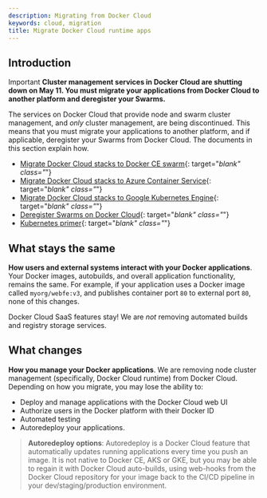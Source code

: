 ```yaml
---
description: Migrating from Docker Cloud
keywords: cloud, migration
title: Migrate Docker Cloud runtime apps
---
```


## Introduction

<span class="badge badge-warning">Important</span>  **Cluster management services in Docker Cloud are shutting down on May 11. You must migrate your applications from Docker Cloud to another platform and deregister your Swarms.**

The services on Docker Cloud that provide node and swarm cluster management, and _only_ cluster management, are being discontinued. This means that you must migrate your applications to another platform, and if applicable, deregister your Swarms from Docker Cloud. The documents in this section explain how.

- [Migrate Docker Cloud stacks to Docker CE swarm](cloud-to-swarm){: target="_blank" class="_"}
- [Migrate Docker Cloud stacks to Azure Container Service](cloud-to-kube-aks){: target="_blank" class="_"}
- [Migrate Docker Cloud stacks to Google Kubernetes Engine](cloud-to-kube-gke){: target="_blank" class="_"}
- [Deregister Swarms on Docker Cloud](deregister-swarms){: target="_blank" class="_"}
- [Kubernetes primer](kube-primer){: target="_blank" class="_"}

## What stays the same

**How users and external systems interact with your Docker applications**. Your Docker images, autobuilds, and overall application functionality, remains the same. For example, if your application uses a Docker image called `myorg/webfe:v3`, and publishes container port `80` to external port `80`, none of this changes.

Docker Cloud SaaS features stay! We are _not_ removing automated builds and registry storage services.

## What changes

**How you manage your Docker applications**. We are removing node cluster management (specifically, Docker Cloud runtime) from Docker Cloud. Depending on how you migrate, you may lose the ability to:

- Deploy and manage applications with the Docker Cloud web UI
- Authorize users in the Docker platform with their Docker ID
- Automated testing
- Autoredeploy your applications.

> **Autoredeploy options**: Autoredeploy is a Docker Cloud feature that automatically updates running applications every time you push an image. It is not native to Docker CE, AKS or GKE, but you may be able to regain it with Docker Cloud auto-builds, using web-hooks from the Docker Cloud repository for your image back to the CI/CD pipeline in your dev/staging/production environment.
